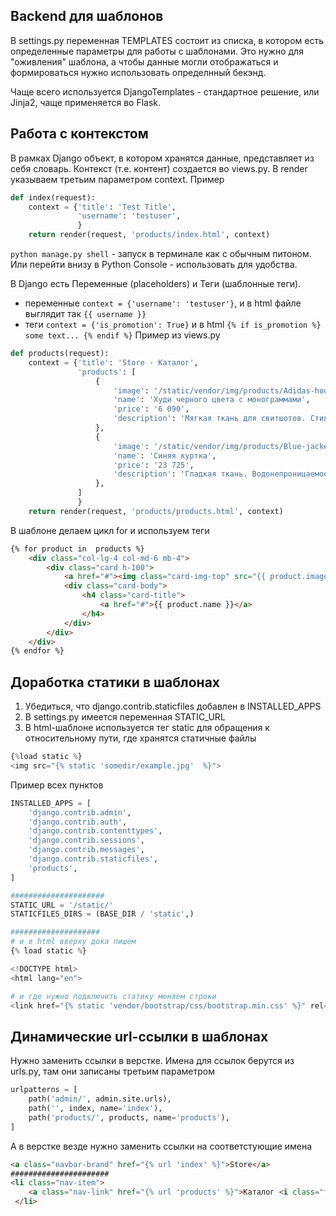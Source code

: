 ## Backend для шаблонов
В settings.py переменная TEMPLATES состоит из списка, в котором есть определенные параметры для работы с шаблонами.
Это нужно для "оживления" шаблона, а чтобы данные могли отображаться и формироваться нужно использовать определнный бекэнд.

Чаще всего используется DjangoTemplates - стандартное решение, или Jinja2, чаще применяется во Flask.

## Работа с контекстом
В рамках Django объект, в котором хранятся данные, представляет из себя словарь.
Контекст (т.е. контент) создается во views.py. В render указываем третьим параметром context. Пример
```python
def index(request):
    context = {'title': 'Test Title',
               'username': 'testuser',
               }
    return render(request, 'products/index.html', context)
```
`python manage.py shell` - запуск в терминале как с обычным питоном. Или перейти внизу в Python Console - использовать для удобства.

В Django есть Переменные (placeholders) и Теги (шаблонные теги).
- переменные  `context = {'username': 'testuser'}`, и в html файле выглядит так `{{ username }}`
- теги `context = {'is_promotion': True}` и в html `{% if is_promotion %} some text... {% endif %}`
Пример из views.py
```python
def products(request):
    context = {'title': 'Store - Каталог',
               'products': [
                   {
                       'image': '/static/vendor/img/products/Adidas-hoodie.png',
                       'name': 'Худи черного цвета с монограммами',
                       'price': '6 090',
                       'description': 'Мягкая ткань для свитшотов. Стиль и комфорт.',
                   },
                   {
                       'image': '/static/vendor/img/products/Blue-jacket-The-North-Face.png',
                       'name': 'Синяя куртка',
                       'price': '23 725',
                       'description': 'Гладкая ткань. Водонепроницаемое покрытие',
                   },
               ]
               }
    return render(request, 'products/products.html', context)
```
В шаблоне делаем цикл for и используем теги
```html
{% for product in  products %}
    <div class="col-lg-4 col-md-6 mb-4">
        <div class="card h-100">
            <a href="#"><img class="card-img-top" src="{{ product.image }}" alt=""></a>
            <div class="card-body">
                <h4 class="card-title">
                    <a href="#">{{ product.name }}</a>
                </h4>
            </div>
        </div>
    </div>
{% endfor %}
```

## Доработка статики в шаблонах
1. Убедиться, что django.contrib.staticfiles добавлен в INSTALLED_APPS
2. В settings.py имеется переменная STATIC_URL
3. В html-шаблоне используется тег static для обращения к относительному пути, где хранятся статичные файлы
```python
{%load static %}
<img src="{% static 'somedir/example.jpg'  %}">
```
Пример всех пунктов
```python
INSTALLED_APPS = [
    'django.contrib.admin',
    'django.contrib.auth',
    'django.contrib.contenttypes',
    'django.contrib.sessions',
    'django.contrib.messages',
    'django.contrib.staticfiles',
    'products',
]

#####################
STATIC_URL = '/static/'
STATICFILES_DIRS = (BASE_DIR / 'static',)

####################
# и в html вверху дока пишем
{% load static %}

<!DOCTYPE html>
<html lang="en">

# и где нужно подключить статику меняем строки
<link href="{% static 'vendor/bootstrap/css/bootstrap.min.css' %}" rel="stylesheet">

```

## Динамические url-ссылки в шаблонах
Нужно заменить ссылки в верстке. Имена для ссылок берутся из urls.py, там они записаны третьим параметром
```python
urlpatterns = [
    path('admin/', admin.site.urls),
    path('', index, name='index'),
    path('products/', products, name='products'),
]
```
А в верстке везде нужно заменить ссылки на соответстующие имена
```html
<a class="navbar-brand" href="{% url 'index' %}">Store</a>
######################
<li class="nav-item">
    <a class="nav-link" href="{% url 'products' %}">Каталог <i class="fas fa-shopping-bag"></i> </a>
 </li>
```


